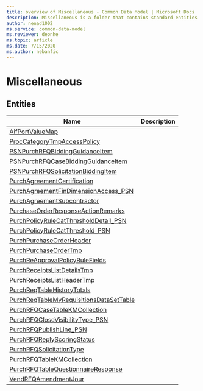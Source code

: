 ```yaml
---
title: overview of Miscellaneous - Common Data Model | Microsoft Docs
description: Miscellaneous is a folder that contains standard entities related to the Common Data Model.
author: nenad1002
ms.service: common-data-model
ms.reviewer: deonhe
ms.topic: article
ms.date: 7/15/2020
ms.author: nebanfic
---
```


# Miscellaneous


## Entities

|Name|Description|
|---|---|
|[AifPortValueMap](AifPortValueMap.md)||
|[ProcCategoryTmpAccessPolicy](ProcCategoryTmpAccessPolicy.md)||
|[PSNPurchRFQBiddingGuidanceItem](PSNPurchRFQBiddingGuidanceItem.md)||
|[PSNPurchRFQCaseBiddingGuidanceItem](PSNPurchRFQCaseBiddingGuidanceItem.md)||
|[PSNPurchRFQSolicitationBiddingItem](PSNPurchRFQSolicitationBiddingItem.md)||
|[PurchAgreementCertification](PurchAgreementCertification.md)||
|[PurchAgreementFinDimensionAccess_PSN](PurchAgreementFinDimensionAccess_PSN.md)||
|[PurchAgreementSubcontractor](PurchAgreementSubcontractor.md)||
|[PurchaseOrderResponseActionRemarks](PurchaseOrderResponseActionRemarks.md)||
|[PurchPolicyRuleCatThresholdDetail_PSN](PurchPolicyRuleCatThresholdDetail_PSN.md)||
|[PurchPolicyRuleCatThreshold_PSN](PurchPolicyRuleCatThreshold_PSN.md)||
|[PurchPurchaseOrderHeader](PurchPurchaseOrderHeader.md)||
|[PurchPurchaseOrderTmp](PurchPurchaseOrderTmp.md)||
|[PurchReApprovalPolicyRuleFields](PurchReApprovalPolicyRuleFields.md)||
|[PurchReceiptsListDetailsTmp](PurchReceiptsListDetailsTmp.md)||
|[PurchReceiptsListHeaderTmp](PurchReceiptsListHeaderTmp.md)||
|[PurchReqTableHistoryTotals](PurchReqTableHistoryTotals.md)||
|[PurchReqTableMyRequisitionsDataSetTable](PurchReqTableMyRequisitionsDataSetTable.md)||
|[PurchRFQCaseTableKMCollection](PurchRFQCaseTableKMCollection.md)||
|[PurchRFQCloseVisibilityType_PSN](PurchRFQCloseVisibilityType_PSN.md)||
|[PurchRFQPublishLine_PSN](PurchRFQPublishLine_PSN.md)||
|[PurchRFQReplyScoringStatus](PurchRFQReplyScoringStatus.md)||
|[PurchRFQSolicitationType](PurchRFQSolicitationType.md)||
|[PurchRFQTableKMCollection](PurchRFQTableKMCollection.md)||
|[PurchRFQTableQuestionnaireResponse](PurchRFQTableQuestionnaireResponse.md)||
|[VendRFQAmendmentJour](VendRFQAmendmentJour.md)||
